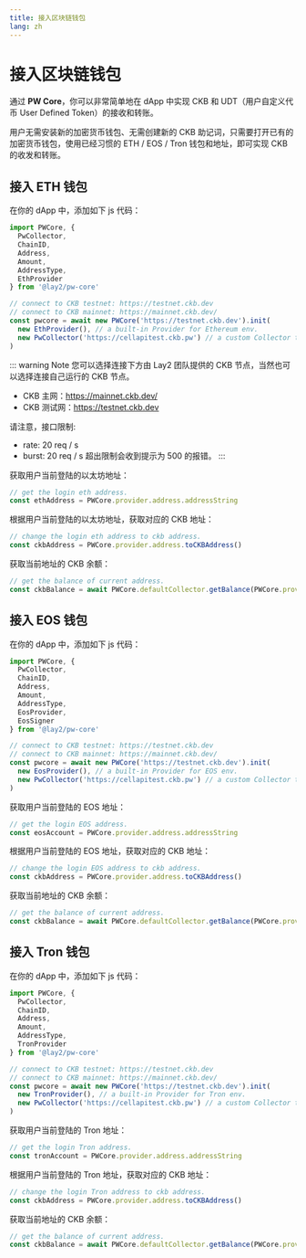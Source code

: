 ```yaml
---
title: 接入区块链钱包
lang: zh
---
```


# 接入区块链钱包

通过 **PW Core**，你可以非常简单地在 dApp 中实现 CKB 和 UDT（用户自定义代币 User Defined Token）的接收和转账。

用户无需安装新的加密货币钱包、无需创建新的 CKB 助记词，只需要打开已有的加密货币钱包，使用已经习惯的 ETH / EOS / Tron 钱包和地址，即可实现 CKB 的收发和转账。

## 接入 ETH 钱包

在你的 dApp 中，添加如下 js 代码：

``` js
import PWCore, {
  PwCollector,
  ChainID,
  Address,
  Amount,
  AddressType,
  EthProvider
} from '@lay2/pw-core'

// connect to CKB testnet: https://testnet.ckb.dev
// connect to CKB mainnet: https://mainnet.ckb.dev/
const pwcore = await new PWCore('https://testnet.ckb.dev').init(
  new EthProvider(), // a built-in Provider for Ethereum env.
  new PwCollector('https://cellapitest.ckb.pw') // a custom Collector to retrive cells from cache server.
)
```

::: warning Note
您可以选择连接下方由 Lay2 团队提供的 CKB 节点，当然也可以选择连接自己运行的 CKB 节点。
* CKB 主网：https://mainnet.ckb.dev/
* CKB 测试网：https://testnet.ckb.dev

请注意，接口限制:
* rate: 20 req / s
* burst: 20 req / s 超出限制会收到提示为 500 的报错。
:::

获取用户当前登陆的以太坊地址：
``` js
// get the login eth address.
const ethAddress = PWCore.provider.address.addressString
```

根据用户当前登陆的以太坊地址，获取对应的 CKB 地址：
``` js
// change the login eth address to ckb address.
const ckbAddress = PWCore.provider.address.toCKBAddress()
```

获取当前地址的 CKB 余额：
``` js
// get the balance of current address.
const ckbBalance = await PWCore.defaultCollector.getBalance(PWCore.provider.address)
```

## 接入 EOS 钱包

在你的 dApp 中，添加如下 js 代码：

``` js
import PWCore, {
  PwCollector,
  ChainID,
  Address,
  Amount,
  AddressType,
  EosProvider,
  EosSigner
} from '@lay2/pw-core'

// connect to CKB testnet: https://testnet.ckb.dev
// connect to CKB mainnet: https://mainnet.ckb.dev/
const pwcore = await new PWCore('https://testnet.ckb.dev').init(
  new EosProvider(), // a built-in Provider for EOS env.
  new PwCollector('https://cellapitest.ckb.pw') // a custom Collector to retrive cells from cache server.
)
```

获取用户当前登陆的 EOS 地址：
``` js
// get the login EOS address.
const eosAccount = PWCore.provider.address.addressString
```

根据用户当前登陆的 EOS 地址，获取对应的 CKB 地址：
``` js
// change the login EOS address to ckb address.
const ckbAddress = PWCore.provider.address.toCKBAddress()
```

获取当前地址的 CKB 余额：
``` js
// get the balance of current address.
const ckbBalance = await PWCore.defaultCollector.getBalance(PWCore.provider.address)
```

## 接入 Tron 钱包

在你的 dApp 中，添加如下 js 代码：

``` js
import PWCore, {
  PwCollector,
  ChainID,
  Address,
  Amount,
  AddressType,
  TronProvider
} from '@lay2/pw-core'

// connect to CKB testnet: https://testnet.ckb.dev
// connect to CKB mainnet: https://mainnet.ckb.dev/
const pwcore = await new PWCore('https://testnet.ckb.dev').init(
  new TronProvider(), // a built-in Provider for Tron env.
  new PwCollector('https://cellapitest.ckb.pw') // a custom Collector to retrive cells from cache server.
)
```

获取用户当前登陆的 Tron 地址：
``` js
// get the login Tron address.
const tronAccount = PWCore.provider.address.addressString
```

根据用户当前登陆的 Tron 地址，获取对应的 CKB 地址：
``` js
// change the login Tron address to ckb address.
const ckbAddress = PWCore.provider.address.toCKBAddress()
```

获取当前地址的 CKB 余额：
``` js
// get the balance of current address.
const ckbBalance = await PWCore.defaultCollector.getBalance(PWCore.provider.address)
```
